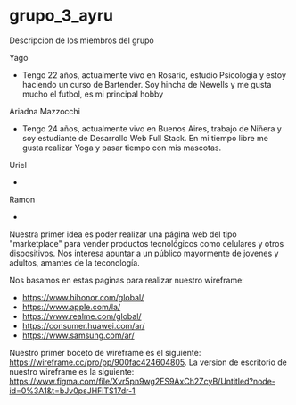 # grupo_3_ayru

Descripcion de los miembros del grupo 

Yago 

- Tengo 22 años, actualmente vivo en Rosario, estudio Psicologia y estoy haciendo un curso de Bartender. Soy hincha de Newells y me gusta mucho el futbol, es mi principal hobby

Ariadna Mazzocchi

- Tengo 24 años, actualmente vivo en Buenos Aires, trabajo de Niñera y soy estudiante de Desarrollo Web Full Stack. En mi tiempo libre me gusta realizar Yoga y pasar tiempo con mis mascotas.

Uriel

- 

Ramon

-

Nuestra primer idea es poder realizar una página web del tipo "marketplace" para vender productos tecnológicos como celulares y otros dispositivos. Nos interesa apuntar a un público mayormente de jovenes y adultos, amantes de la teconología.

Nos basamos en estas paginas para realizar nuestro wireframe: 
- https://www.hihonor.com/global/
- https://www.apple.com/la/
- https://www.realme.com/global/
- https://consumer.huawei.com/ar/
- https://www.samsung.com/ar/

Nuestro primer boceto de wireframe es el siguiente: https://wireframe.cc/pro/pp/900fac424604805.
La version de escritorio de nuestro wireframe es la siguiente: https://www.figma.com/file/Xvr5pn9wg2FS9AxCh2ZcyB/Untitled?node-id=0%3A1&t=bJv0psJHFiTS17dr-1
